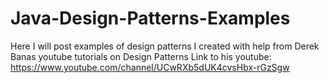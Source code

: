 # Java-Design-Patterns-Examples


Here I will post examples of design patterns I created with help from Derek Banas youtube tutorials on Design Patterns
Link to his youtube: https://www.youtube.com/channel/UCwRXb5dUK4cvsHbx-rGzSgw
